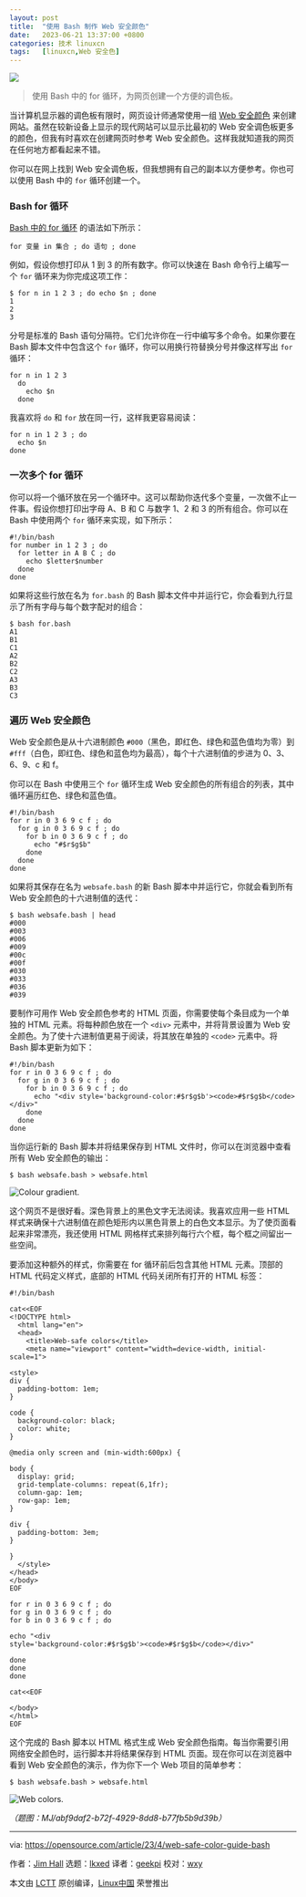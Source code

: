 ```yaml
---
layout: post
title:	"使用 Bash 制作 Web 安全颜色"
date:	2023-06-21 13:37:00 +0800 
categories:	技术 linuxcn 
tags:	[linuxcn,Web 安全色]
---
```



![](/Asserts/Images/album/202306/21/133552hlgt2vdditxfzzcl.jpg)



> 
> 使用 Bash 中的 for 循环，为网页创建一个方便的调色板。
> 
> 
> 


当计算机显示器的调色板有限时，网页设计师通常使用一组 [Web 安全颜色](https://en.wikipedia.org/wiki/Web_colors#Web-safe_colors) 来创建网站。虽然在较新设备上显示的现代网站可以显示比最初的 Web 安全调色板更多的颜色，但我有时喜欢在创建网页时参考 Web 安全颜色。这样我就知道我的网页在任何地方都看起来不错。


你可以在网上找到 Web 安全调色板，但我想拥有自己的副本以方便参考。你也可以使用 Bash 中的 `for` 循环创建一个。


### Bash for 循环


[Bash 中的 for 循环](https://opensource.com/article/19/6/how-write-loop-bash) 的语法如下所示：



```
for 变量 in 集合 ; do 语句 ; done

```

例如，假设你想打印从 1 到 3 的所有数字。你可以快速在 Bash 命令行上编写一个 `for` 循环来为你完成这项工作：



```
$ for n in 1 2 3 ; do echo $n ; done
1
2
3

```

分号是标准的 Bash 语句分隔符。它们允许你在一行中编写多个命令。如果你要在 Bash 脚本文件中包含这个 `for` 循环，你可以用换行符替换分号并像这样写出 `for` 循环：



```
for n in 1 2 3
  do
    echo $n
  done

```

我喜欢将 `do` 和 `for` 放在同一行，这样我更容易阅读：



```
for n in 1 2 3 ; do
  echo $n
done

```

### 一次多个 for 循环


你可以将一个循环放在另一个循环中。这可以帮助你迭代多个变量，一次做不止一件事。假设你想打印出字母 A、B 和 C 与数字 1、2 和 3 的所有组合。你可以在 Bash 中使用两个 `for` 循环来实现，如下所示：



```
#!/bin/bash
for number in 1 2 3 ; do
  for letter in A B C ; do
    echo $letter$number
  done
done

```

如果将这些行放在名为 `for.bash` 的 Bash 脚本文件中并运行它，你会看到九行显示了所有字母与每个数字配对的组合：



```
$ bash for.bash
A1
B1
C1
A2
B2
C2
A3
B3
C3

```

### 遍历 Web 安全颜色


Web 安全颜色是从十六进制颜色 `#000`（黑色，即红色、绿色和蓝色值均为零）到 `#fff`（白色，即红色、绿色和蓝色均为最高），每个十六进制值的步进为 0、3、6、9、c 和 f。


你可以在 Bash 中使用三个 `for` 循环生成 Web 安全颜色的所有组合的列表，其中循环遍历红色、绿色和蓝色值。



```
#!/bin/bash
for r in 0 3 6 9 c f ; do
  for g in 0 3 6 9 c f ; do
    for b in 0 3 6 9 c f ; do
      echo "#$r$g$b"
    done
  done
done

```

如果将其保存在名为 `websafe.bash` 的新 Bash 脚本中并运行它，你就会看到所有 Web 安全颜色的十六进制值的迭代：



```
$ bash websafe.bash | head
#000
#003
#006
#009
#00c
#00f
#030
#033
#036
#039

```

要制作可用作 Web 安全颜色参考的 HTML 页面，你需要使每个条目成为一个单独的 HTML 元素。将每种颜色放在一个 `<div>` 元素中，并将背景设置为 Web 安全颜色。为了使十六进制值更易于阅读，将其放在单独的 `<code>` 元素中。将 Bash 脚本更新为如下：



```
#!/bin/bash
for r in 0 3 6 9 c f ; do
  for g in 0 3 6 9 c f ; do
    for b in 0 3 6 9 c f ; do
      echo "<div style='background-color:#$r$g$b'><code>#$r$g$b</code></div>"
    done
  done
done

```

当你运行新的 Bash 脚本并将结果保存到 HTML 文件时，你可以在浏览器中查看所有 Web 安全颜色的输出：



```
$ bash websafe.bash > websafe.html

```

![Colour gradient.](/Asserts/Images/album/202306/21/133749zdk0pr2v9vci2duk.jpg)


这个网页不是很好看。深色背景上的黑色文字无法阅读。我喜欢应用一些 HTML 样式来确保十六进制值在颜色矩形内以黑色背景上的白色文本显示。为了使页面看起来非常漂亮，我还使用 HTML 网格样式来排列每行六个框，每个框之间留出一些空间。


要添加这种额外的样式，你需要在 for 循环前后包含其他 HTML 元素。顶部的 HTML 代码定义样式，底部的 HTML 代码关闭所有打开的 HTML 标签：



```
#!/bin/bash

cat<<EOF
<!DOCTYPE html>
  <html lang="en">
  <head>
    <title>Web-safe colors</title>
    <meta name="viewport" content="width=device-width, initial-scale=1">

<style>
div {
  padding-bottom: 1em;
}

code {
  background-color: black;
  color: white;
}

@media only screen and (min-width:600px) {

body {
  display: grid;
  grid-template-columns: repeat(6,1fr);
  column-gap: 1em;
  row-gap: 1em;
}

div {
  padding-bottom: 3em;
}

}
  </style>
</head>
</body>
EOF

for r in 0 3 6 9 c f ; do
for g in 0 3 6 9 c f ; do
for b in 0 3 6 9 c f ; do

echo "<div
style='background-color:#$r$g$b'><code>#$r$g$b</code></div>"

done
done
done

cat<<EOF

</body>
</html>
EOF

```

这个完成的 Bash 脚本以 HTML 格式生成 Web 安全颜色指南。每当你需要引用网络安全颜色时，运行脚本并将结果保存到 HTML 页面。现在你可以在浏览器中看到 Web 安全颜色的演示，作为你下一个 Web 项目的简单参考：



```
$ bash websafe.bash > websafe.html

```

![Web colors.](/Asserts/Images/album/202306/21/133758oww7cmeev0q5me02.jpg)


*（题图：MJ/abf9daf2-b72f-4929-8dd8-b77fb5b9d39b）*




---


via: <https://opensource.com/article/23/4/web-safe-color-guide-bash>


作者：[Jim Hall](https://opensource.com/users/jim-hall) 选题：[lkxed](https://github.com/lkxed/) 译者：[geekpi](https://github.com/geekpi) 校对：[wxy](https://github.com/wxy)


本文由 [LCTT](https://github.com/LCTT/TranslateProject) 原创编译，[Linux中国](https://linux.cn/) 荣誉推出
